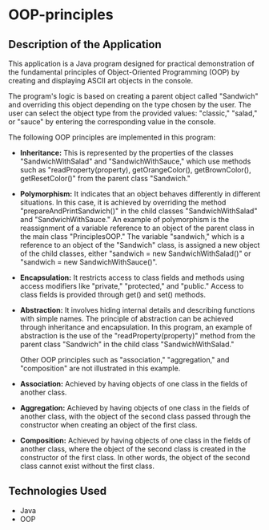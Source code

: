 
<h1>OOP-principles</h1>

 <h2>Description of the Application</h2>
  <p>This application is a Java program designed for practical demonstration of the fundamental principles of 
Object-Oriented Programming (OOP) by creating and displaying ASCII art objects in the console.</p>

  <p>The program's logic is based on creating a parent object called "Sandwich" and overriding this object 
depending on the type chosen by the user. The user can select the object type from the provided values: 
"classic," "salad," or "sauce" by entering the corresponding value in the console.</p>

  <p>The following OOP principles are implemented in this program:</p>

  <ul>
   <li>
<p><b>Inheritance:</b> This is represented by the properties of the classes "SandwichWithSalad" 
and "SandwichWithSauce," which use methods such as "readProperty(property), getOrangeColor(), getBrownColor(), 
getResetColor()" from the parent class "Sandwich."
</p>
</li>

<li>
<p><b>Polymorphism:</b> It indicates that an object behaves differently in different situations. In this case, 
it is achieved by overriding the method "prepareAndPrintSandwich()" in the child classes "SandwichWithSalad" 
and "SandwichWithSauce." An example of polymorphism is the reassignment of a variable reference to an object 
of the parent class in the main class "PrinciplesOOP." The variable "sandwich," which is a reference to an object 
of the "Sandwich" class, is assigned a new object of the child classes, either "sandwich = new SandwichWithSalad()" 
or "sandwich = new SandwichWithSauce()".</p>
</li>

<li>
<p><b>Encapsulation:</b> It restricts access to class fields and methods using access modifiers like "private," 
"protected," and "public." Access to class fields is provided through get() and set() methods.</p>
</li>

<li>
<p><b>Abstraction:</b> It involves hiding internal details and describing functions with simple names. 
The principle of abstraction can be achieved through inheritance and encapsulation. In this program, an example 
of abstraction is the use of the "readProperty(property)" method from the parent class "Sandwich" in the child 
class "SandwichWithSalad."</p>
<p>Other OOP principles such as "association," "aggregation," and "composition" are not illustrated in this example.</p>
</li>

<li>
<p><b>Association:</b> Achieved by having objects of one class in the fields of another class.</p>
</li>

<li>
<p><b>Aggregation:</b> Achieved by having objects of one class in the fields of another class, with the object 
of the second class passed through the constructor when creating an object of the first class.</p>
</li>

<li>
<p><b>Composition:</b> Achieved by having objects of one class in the fields of another class, where the object 
of the second class is created in the constructor of the first class. In other words, the object of the second 
class cannot exist without the first class.</p>
</li>

</ul>

 <h2>Technologies Used</h2>

<ul>
<li>Java</li>
<li>OOP</li>
</ul>


